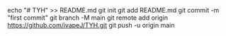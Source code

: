 echo "# TYH" >> README.md
git init
git add README.md
git commit -m "first commit"
git branch -M main
git remote add origin https://github.com/ivapeJ/TYH.git
git push -u origin main